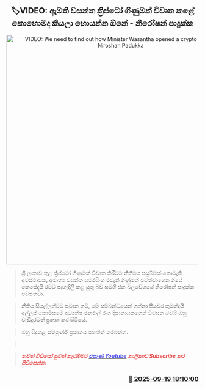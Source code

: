 <p align='center'><b><h2 align='center' title='VIDEO: We need to find out how Minister Wasantha opened a crypto account - Niroshan Padukka'>🏷VIDEO: ඇමති වසන්ත ක්‍රිප්ටෝ ගිණුමක් විවෘත කළේ කොහොමද කියලා හොයන්න ඕනේ - නිරෝෂන් පාදුක්ක</h2></b></p>
<p align='center'><img src='https://helakuru.sgp1.cdn.digitaloceanspaces.com/esana/images/lib/niroshan-padukka-niu.jpg' width='600' alt='VIDEO: We need to find out how Minister Wasantha opened a crypto account - Niroshan Padukka'></p>

> ශ්‍රී ලංකාව තුළ ක්‍රිප්ටෝ ගිණුමක් විවෘත කිරීමට නීතිමය පසුබිමක් නොමැති අවස්ථාවක, අමාත්‍ය වසන්ත සමරසිංහ එවැනි ගිණුමක් පවත්වාගෙන ගියේ කෙසේදැයි රටට පැහැදිලි කළ යුතු බව සමගි ජන බලවේගයේ නිරෝෂන් පාදුක්ක පවසනවා.

> නීතිය සියල්ලන්ටම සමාන නම්, මේ සම්බන්ධයෙන් ගන්නා පියවර කුමක්දැයි අල්ලස් කොමිසමේ අධ්‍යක්ෂ ජනරාල් රංග දිසානායකගෙන් විමසන බවයි ඔහු වැඩිදුරටත් ප්‍රකාශ කර සිටියේ.

> ඔහු සිදුකළ සම්පූර්ණ ප්‍රකාශය පහතින් නරඹන්න.

>  

> <span style='color:#e64d4d'><em><strong>තවත් වීඩියෝ පුවත් නැරඹීමට </strong></em></span><a href='https://youtube.com/@esanamedia?si=UZCWEZmqFcpzlvdV'><span style='color:#4d4de6'><em><strong>එසැණ Youtube</strong></em></span></a><span style='color:#e64d4d'><em><strong> නාලිකාව Subscribe කර පිවිසෙන්න.</strong></em></span>



<h3 align='right'><a href='https://www.helakuru.lk/esana/p/113801/'>📅 2025-09-19 18:10:00</a></h3>
